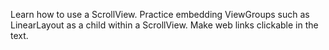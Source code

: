 Learn how to use a ScrollView.
Practice embedding ViewGroups such as LinearLayout as a child within a ScrollView.
Make web links clickable in the text.
